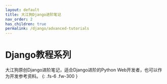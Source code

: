 ```yaml
---
layout: default
title: 大江狗Django进阶笔记
nav_order: 2
has_children: true
permalink: /django/advanced-tutorials
---
```


# Django教程系列

大江狗原创Django进阶笔记，适合Django进阶的Python Web开发者，也可以作为开发参考资料。
{: .fs-6 .fw-300 }

